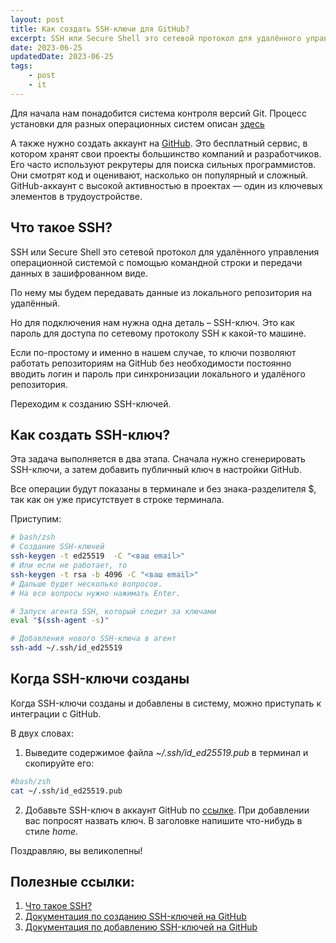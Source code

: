 ```yaml
---
layout: post
title: Как создать SSH-ключи для GitHub?
excerpt: SSH или Secure Shell это сетевой протокол для удалённого управления операционной системой. По нему мы будем передавать данные из локального репозитория на удалённый. Но для подключения нам нужна одна деталь – SSH-ключ.
date: 2023-06-25
updatedDate: 2023-06-25
tags:
    - post
    - it
---
```


Для начала нам понадобится система контроля версий Git. Процесс установки для разных операционных систем описан [здесь](https://github.com/kianurivzzz/how-to-install-git)

А также нужно создать аккаунт на [GitHub](https://github.com/). Это бесплатный сервис, в котором хранят свои проекты большинство компаний и разработчиков. Его часто используют рекрутеры для поиска сильных программистов. Они смотрят код и оценивают, насколько он популярный и сложный. GitHub-аккаунт с высокой активностью в проектах — один из ключевых элементов в трудоустройстве.

## Что такое SSH?

SSH или Secure Shell это сетевой протокол для удалённого управления операционной системой с помощью командной строки и передачи данных в зашифрованном виде.

По нему мы будем передавать данные из локального репозитория на удалённый.

Но для подключения нам нужна одна деталь – SSH-ключ. Это как пароль для доступа по сетевому протоколу SSH к какой-то машине.

Если по-простому и именно в нашем случае, то ключи позволяют работать репозиториям на GitHub без необходимости постоянно вводить логин и пароль при синхронизации локального и удалёного репозитория.

Переходим к созданию SSH-ключей.

## Как создать SSH-ключ?

Эта задача выполняется в два этапа. Сначала нужно сгенерировать SSH-ключи, а затем добавить публичный ключ в настройки GitHub.

Все операции будут показаны в терминале и без знака-разделителя $, так как он уже присутствует в строке терминала.

Приступим:

```bash
# bash/zsh
# Создание SSH-ключей
ssh-keygen -t ed25519  -C "<ваш email>"
# Или если не работает, то
ssh-keygen -t rsa -b 4096 -C "<ваш email>"
# Дальше будет несколько вопросов.
# На все вопросы нужно нажимать Enter.

# Запуск агента SSH, который следит за ключами
eval "$(ssh-agent -s)"

# Добавления нового SSH-ключа в агент
ssh-add ~/.ssh/id_ed25519
```

## Когда SSH-ключи созданы

Когда SSH-ключи созданы и добавлены в систему, можно приступать к интеграции с GitHub.

В двух словах:

1. Выведите содержимое файла _~/.ssh/id_ed25519.pub_ в терминал и скопируйте его:

```bash
#bash/zsh
cat ~/.ssh/id_ed25519.pub
```

2. Добавьте SSH-ключ в аккаунт GitHub по [ссылке](https://github.com/settings/keys). При добавлении вас попросят назвать ключ. В заголовке напишите что-нибудь в стиле _home_.

Поздравляю, вы великолепны!

## Полезные ссылки:

1. [Что такое SSH?](https://boodet.online/blog/ssh-protokol-dlya-chego-nuzhen-preimushhestva-osobennosti)
2. [Документация по созданию SSH-ключей на GitHub](https://docs.github.com/en/authentication/connecting-to-github-with-ssh/generating-a-new-ssh-key-and-adding-it-to-the-ssh-agent#generating-a-new-ssh-key-for-a-hardware-security-key)
3. [Документация по добавлению SSH-ключей на GitHub](https://docs.github.com/en/github/authenticating-to-github/adding-a-new-ssh-key-to-your-github-account)
